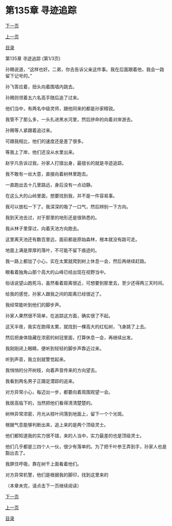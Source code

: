 <h1>第135章   寻迹追踪</h1>
            <div><p><a href="./0403_%E7%AC%AC135%E7%AB%A0_%E5%AF%BB%E8%BF%B9%E8%BF%BD%E8%B8%AA.md">下一页</a></p><p><a href="./0401_%E7%AC%AC134%E7%AB%A0_%E5%8D%83%E5%8F%B6%E5%8F%82%E7%8E%8B.md">上一页</a></p><p><a href="../">目录</a></p></div>
            <div><p>第135章   寻迹追踪 (第1/3页)</p><p>孙赐说道，“这样也好。二弟，你去告诉父亲这件事。我在后面跟着他，我会一路留下记号的。”</p><p>孙飞答应着，扭头向着围墙内跳去。</p><p>孙赐则领着五六名高手随后追了过来。</p><p>他们当中，有两名中级灵师，跟他同来的都是孙家精锐。</p><p>我管不了那么多，一头扎进黑水河里，然后拼命的向着对岸游去。</p><p>孙赐等人紧跟着追过来。</p><p>可跟我相比，他们的速度还是差了很多。</p><p>等我上了岸，他们还没从水里出来。</p><p>赵宇凡告诉过我，孙家人打猎出身，最擅长的就是寻迹追踪。</p><p>我不敢有一丝大意，直接向着树林里跑去。</p><p>一直跑出去十几里路远，身后没有一点动静。</p><p>在这么大的山岭里面，想要找到我，并不是一件容易事。</p><p>我可以放松一下了。我深深的吸了一口气，然后辨别一下方向。</p><p>我到天池去过，对于那里的地形还是很熟悉的。</p><p>我从林子里穿过，向着天池方向跑去。</p><p>这里离天池还有数百里远，面前都是原始森林，根本就没有路可走。</p><p>地面上满是厚厚的落叶，不可能不留下痕迹的。</p><p>我一路上都加了小心，实在太累就爬到树上休息一会，然后再继续赶路。</p><p>眼看着独角山那个高大的山峰已经出现在视野当中。</p><p>俗话说望山跑死马，虽然看着距离很近，可想要到那里去，至少还得两三天时间。</p><p>给我的感觉，孙家人跟我之间的距离已经很近了。</p><p>我经常能听到他们的脚步声。</p><p>孙家人果然很不简单，在追踪这方面，确实很了不起。</p><p>这天半夜，我实在跑得太累，就找到一棵高大的红松树，飞身跳了上去。</p><p>然后把身体隐藏在浓密的树冠里面，打算休息一会，再继续出发。</p><p>我刚刚闭上眼睛，便听到轻轻的脚步声靠近过来。</p><p>听到声音，我立刻就警觉起来。</p><p>我悄悄的分开树枝，向着声音传来的方向望去。</p><p>我看到两名男子正蹑足潜踪的追来。</p><p>对方异常小心，每迈出一步，都要向着周围观望一会。</p><p>我居高临下的，当然把他们看得清清楚楚的。</p><p>树林异常浓密，月光从枝叶间落到地面上，留下一个个光斑。</p><p>根据气息能够判断出来，追上来的是两个顶级灵士。</p><p>他们都知道我的实力很不错，来的人当中，实力最差的也是顶级灵士。</p><p>他们几乎都是三四个人一伙，很少有落单的。为了把千叶参王弄到手，孙家人也是豁出去了。</p><p>我屏住呼吸，靠在树干上面看着他们。</p><p>对方异常机警，他们是根据我的脚印，找到这里来的</p><p>（本章未完，请点击下一页继续阅读）</p></div>
            <div><p><a href="./0403_%E7%AC%AC135%E7%AB%A0_%E5%AF%BB%E8%BF%B9%E8%BF%BD%E8%B8%AA.md">下一页</a></p><p><a href="./0401_%E7%AC%AC134%E7%AB%A0_%E5%8D%83%E5%8F%B6%E5%8F%82%E7%8E%8B.md">上一页</a></p><p><a href="../">目录</a></p></div>